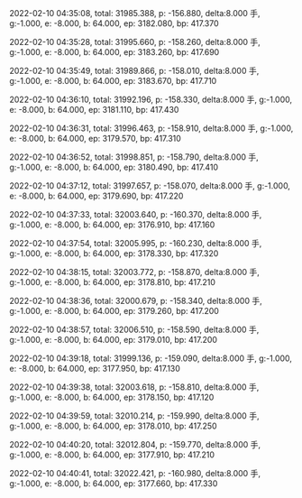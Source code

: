 2022-02-10 04:35:08, total: 31985.388, p: -156.880, delta:8.000 手, g:-1.000, e: -8.000, b: 64.000, ep: 3182.080, bp: 417.370

2022-02-10 04:35:28, total: 31995.660, p: -158.260, delta:8.000 手, g:-1.000, e: -8.000, b: 64.000, ep: 3183.260, bp: 417.690

2022-02-10 04:35:49, total: 31989.866, p: -158.010, delta:8.000 手, g:-1.000, e: -8.000, b: 64.000, ep: 3183.670, bp: 417.710

2022-02-10 04:36:10, total: 31992.196, p: -158.330, delta:8.000 手, g:-1.000, e: -8.000, b: 64.000, ep: 3181.110, bp: 417.430

2022-02-10 04:36:31, total: 31996.463, p: -158.910, delta:8.000 手, g:-1.000, e: -8.000, b: 64.000, ep: 3179.570, bp: 417.310

2022-02-10 04:36:52, total: 31998.851, p: -158.790, delta:8.000 手, g:-1.000, e: -8.000, b: 64.000, ep: 3180.490, bp: 417.410

2022-02-10 04:37:12, total: 31997.657, p: -158.070, delta:8.000 手, g:-1.000, e: -8.000, b: 64.000, ep: 3179.690, bp: 417.220

2022-02-10 04:37:33, total: 32003.640, p: -160.370, delta:8.000 手, g:-1.000, e: -8.000, b: 64.000, ep: 3176.910, bp: 417.160

2022-02-10 04:37:54, total: 32005.995, p: -160.230, delta:8.000 手, g:-1.000, e: -8.000, b: 64.000, ep: 3178.330, bp: 417.320

2022-02-10 04:38:15, total: 32003.772, p: -158.870, delta:8.000 手, g:-1.000, e: -8.000, b: 64.000, ep: 3178.810, bp: 417.210

2022-02-10 04:38:36, total: 32000.679, p: -158.340, delta:8.000 手, g:-1.000, e: -8.000, b: 64.000, ep: 3179.260, bp: 417.200

2022-02-10 04:38:57, total: 32006.510, p: -158.590, delta:8.000 手, g:-1.000, e: -8.000, b: 64.000, ep: 3179.010, bp: 417.200

2022-02-10 04:39:18, total: 31999.136, p: -159.090, delta:8.000 手, g:-1.000, e: -8.000, b: 64.000, ep: 3177.950, bp: 417.130

2022-02-10 04:39:38, total: 32003.618, p: -158.810, delta:8.000 手, g:-1.000, e: -8.000, b: 64.000, ep: 3178.150, bp: 417.120

2022-02-10 04:39:59, total: 32010.214, p: -159.990, delta:8.000 手, g:-1.000, e: -8.000, b: 64.000, ep: 3178.010, bp: 417.250

2022-02-10 04:40:20, total: 32012.804, p: -159.770, delta:8.000 手, g:-1.000, e: -8.000, b: 64.000, ep: 3177.910, bp: 417.210

2022-02-10 04:40:41, total: 32022.421, p: -160.980, delta:8.000 手, g:-1.000, e: -8.000, b: 64.000, ep: 3177.660, bp: 417.330